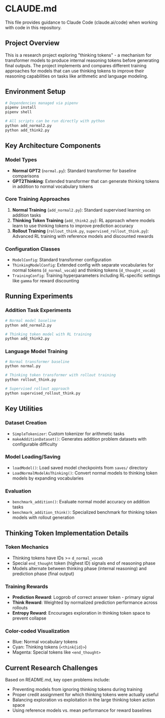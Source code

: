 # CLAUDE.md

This file provides guidance to Claude Code (claude.ai/code) when working with code in this repository.

## Project Overview

This is a research project exploring "thinking tokens" - a mechanism for transformer models to produce internal reasoning tokens before generating final outputs. The project implements and compares different training approaches for models that can use thinking tokens to improve their reasoning capabilities on tasks like arithmetic and language modeling.

## Environment Setup

```bash
# Dependencies managed via pipenv
pipenv install
pipenv shell

# All scripts can be run directly with python
python add_normal2.py
python add_think2.py
```

## Key Architecture Components

### Model Types
- **Normal GPT2** (`normal.py`): Standard transformer for baseline comparisons
- **GPT2Thinking**: Extended transformer that can generate thinking tokens in addition to normal vocabulary tokens

### Core Training Approaches
1. **Normal Training** (`add_normal2.py`): Standard supervised learning on addition tasks
2. **Thinking Token Training** (`add_think2.py`): RL approach where models learn to use thinking tokens to improve prediction accuracy
3. **Rollout Training** (`rollout_think.py`, `supervised_rollout_think.py`): Advanced RL training with reference models and discounted rewards

### Configuration Classes
- `ModelConfig`: Standard transformer configuration 
- `ThinkingModelConfig`: Extended config with separate vocabularies for normal tokens (`d_normal_vocab`) and thinking tokens (`d_thought_vocab`)
- `TrainingConfig`: Training hyperparameters including RL-specific settings like `gamma` for reward discounting

## Running Experiments

### Addition Task Experiments
```bash
# Normal model baseline
python add_normal2.py

# Thinking token model with RL training
python add_think2.py
```

### Language Model Training
```bash
# Normal transformer baseline
python normal.py

# Thinking token transformer with rollout training
python rollout_think.py

# Supervised rollout approach
python supervised_rollout_think.py
```

## Key Utilities

### Dataset Creation
- `SimpleTokenizer`: Custom tokenizer for arithmetic tasks 
- `makeAdditionDataset()`: Generates addition problem datasets with configurable difficulty

### Model Loading/Saving
- `loadModel()`: Load saved model checkpoints from `saves/` directory
- `LoadNormalModelAsThinking()`: Convert normal models to thinking token models by expanding vocabularies

### Evaluation
- `benchmark_addition()`: Evaluate normal model accuracy on addition tasks
- `benchmark_addition_think()`: Specialized benchmark for thinking token models with rollout generation

## Thinking Token Implementation Details

### Token Mechanics
- Thinking tokens have IDs >= `d_normal_vocab` 
- Special `end_thought` token (highest ID) signals end of reasoning phase
- Models alternate between thinking phase (internal reasoning) and prediction phase (final output)

### Training Rewards
- **Prediction Reward**: Logprob of correct answer token - primary signal
- **Think Reward**: Weighted by normalized prediction performance across rollouts
- **Entropy Reward**: Encourages exploration in thinking token space to prevent collapse

### Color-coded Visualization
- Blue: Normal vocabulary tokens
- Cyan: Thinking tokens (`<think{id}>`)
- Magenta: Special tokens like `<end_thought>`

## Current Research Challenges

Based on README.md, key open problems include:
- Preventing models from ignoring thinking tokens during training
- Proper credit assignment for which thinking tokens were actually useful
- Balancing exploration vs exploitation in the large thinking token action space
- Using reference models vs. mean performance for reward baselines
